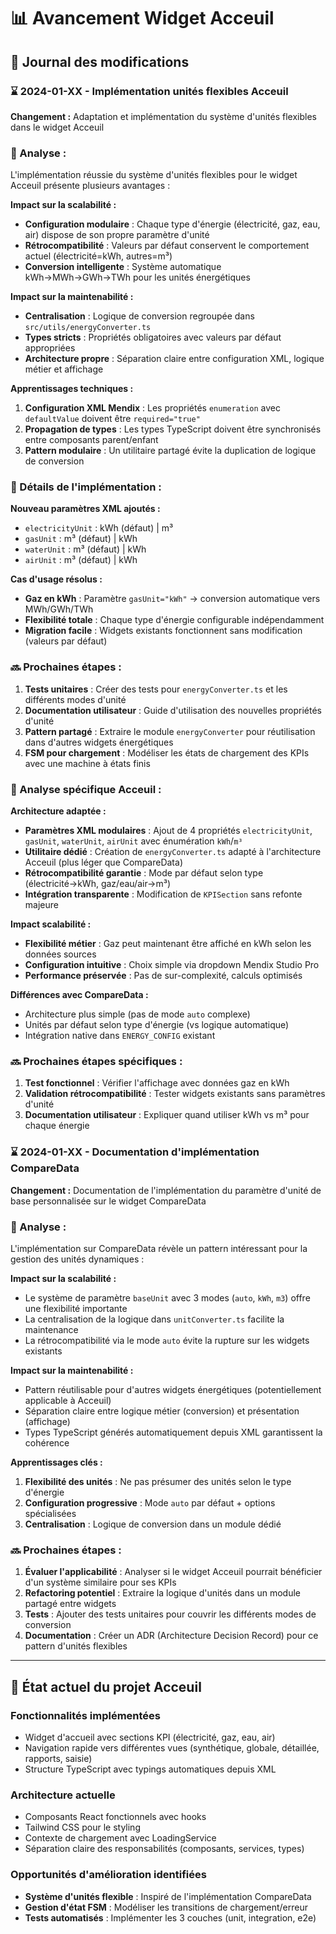 # 📊 Avancement Widget Acceuil

## 📅 Journal des modifications

### ⌛ 2024-01-XX - Implémentation unités flexibles Acceuil
**Changement :** Adaptation et implémentation du système d'unités flexibles dans le widget Acceuil

### 🤔 Analyse :
L'implémentation réussie du système d'unités flexibles pour le widget Acceuil présente plusieurs avantages :

**Impact sur la scalabilité :**
- **Configuration modulaire** : Chaque type d'énergie (électricité, gaz, eau, air) dispose de son propre paramètre d'unité
- **Rétrocompatibilité** : Valeurs par défaut conservent le comportement actuel (électricité=kWh, autres=m³)
- **Conversion intelligente** : Système automatique kWh→MWh→GWh→TWh pour les unités énergétiques

**Impact sur la maintenabilité :**
- **Centralisation** : Logique de conversion regroupée dans `src/utils/energyConverter.ts`
- **Types stricts** : Propriétés obligatoires avec valeurs par défaut appropriées
- **Architecture propre** : Séparation claire entre configuration XML, logique métier et affichage

**Apprentissages techniques :**
1. **Configuration XML Mendix** : Les propriétés `enumeration` avec `defaultValue` doivent être `required="true"`
2. **Propagation de types** : Les types TypeScript doivent être synchronisés entre composants parent/enfant
3. **Pattern modulaire** : Un utilitaire partagé évite la duplication de logique de conversion

### 🔧 Détails de l'implémentation :

**Nouveau paramètres XML ajoutés :**
- `electricityUnit` : kWh (défaut) | m³
- `gasUnit` : m³ (défaut) | kWh  
- `waterUnit` : m³ (défaut) | kWh
- `airUnit` : m³ (défaut) | kWh

**Cas d'usage résolus :**
- **Gaz en kWh** : Paramètre `gasUnit="kWh"` → conversion automatique vers MWh/GWh/TWh
- **Flexibilité totale** : Chaque type d'énergie configurable indépendamment
- **Migration facile** : Widgets existants fonctionnent sans modification (valeurs par défaut)

### 🔜 Prochaines étapes :
1. **Tests unitaires** : Créer des tests pour `energyConverter.ts` et les différents modes d'unité
2. **Documentation utilisateur** : Guide d'utilisation des nouvelles propriétés d'unité
3. **Pattern partagé** : Extraire le module `energyConverter` pour réutilisation dans d'autres widgets énergétiques
4. **FSM pour chargement** : Modéliser les états de chargement des KPIs avec une machine à états finis

### 🤔 Analyse spécifique Acceuil :
**Architecture adaptée :**
- **Paramètres XML modulaires** : Ajout de 4 propriétés `electricityUnit`, `gasUnit`, `waterUnit`, `airUnit` avec énumération `kWh`/`m³`
- **Utilitaire dédié** : Création de `energyConverter.ts` adapté à l'architecture Acceuil (plus léger que CompareData)
- **Rétrocompatibilité garantie** : Mode par défaut selon type (électricité→kWh, gaz/eau/air→m³)
- **Intégration transparente** : Modification de `KPISection` sans refonte majeure

**Impact scalabilité :**
- **Flexibilité métier** : Gaz peut maintenant être affiché en kWh selon les données sources
- **Configuration intuitive** : Choix simple via dropdown Mendix Studio Pro
- **Performance préservée** : Pas de sur-complexité, calculs optimisés

**Différences avec CompareData :**
- Architecture plus simple (pas de mode `auto` complexe)
- Unités par défaut selon type d'énergie (vs logique automatique)
- Intégration native dans `ENERGY_CONFIG` existant

### 🔜 Prochaines étapes spécifiques :
1. **Test fonctionnel** : Vérifier l'affichage avec données gaz en kWh
2. **Validation rétrocompatibilité** : Tester widgets existants sans paramètres d'unité
3. **Documentation utilisateur** : Expliquer quand utiliser kWh vs m³ pour chaque énergie

### ⌛ 2024-01-XX - Documentation d'implémentation CompareData
**Changement :** Documentation de l'implémentation du paramètre d'unité de base personnalisée sur le widget CompareData

### 🤔 Analyse :
L'implémentation sur CompareData révèle un pattern intéressant pour la gestion des unités dynamiques :

**Impact sur la scalabilité :**
- Le système de paramètre `baseUnit` avec 3 modes (`auto`, `kWh`, `m3`) offre une flexibilité importante
- La centralisation de la logique dans `unitConverter.ts` facilite la maintenance
- La rétrocompatibilité via le mode `auto` évite la rupture sur les widgets existants

**Impact sur la maintenabilité :**
- Pattern réutilisable pour d'autres widgets énergétiques (potentiellement applicable à Acceuil)
- Séparation claire entre logique métier (conversion) et présentation (affichage)
- Types TypeScript générés automatiquement depuis XML garantissent la cohérence

**Apprentissages clés :**
1. **Flexibilité des unités** : Ne pas présumer des unités selon le type d'énergie
2. **Configuration progressive** : Mode `auto` par défaut + options spécialisées
3. **Centralisation** : Logique de conversion dans un module dédié

### 🔜 Prochaines étapes :
1. **Évaluer l'applicabilité** : Analyser si le widget Acceuil pourrait bénéficier d'un système similaire pour ses KPIs
2. **Refactoring potentiel** : Extraire la logique d'unités dans un module partagé entre widgets
3. **Tests** : Ajouter des tests unitaires pour couvrir les différents modes de conversion
4. **Documentation** : Créer un ADR (Architecture Decision Record) pour ce pattern d'unités flexibles

---

## 🎯 État actuel du projet Acceuil

### Fonctionnalités implémentées
- Widget d'accueil avec sections KPI (électricité, gaz, eau, air)
- Navigation rapide vers différentes vues (synthétique, globale, détaillée, rapports, saisie)
- Structure TypeScript avec typings automatiques depuis XML

### Architecture actuelle
- Composants React fonctionnels avec hooks
- Tailwind CSS pour le styling
- Contexte de chargement avec LoadingService
- Séparation claire des responsabilités (composants, services, types)

### Opportunités d'amélioration identifiées
- **Système d'unités flexible** : Inspiré de l'implémentation CompareData
- **Gestion d'état FSM** : Modéliser les transitions de chargement/erreur
- **Tests automatisés** : Implémenter les 3 couches (unit, integration, e2e) 